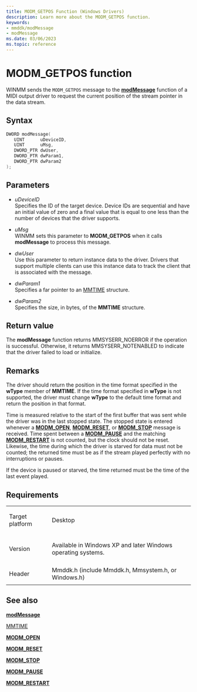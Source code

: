 ```yaml
---
title: MODM_GETPOS Function (Windows Drivers)
description: Learn more about the MODM_GETPOS function.
keywords:
- mmddk/modMessage
- modMessage
ms.date: 03/06/2023
ms.topic: reference
---
```


# MODM\_GETPOS function

WINMM sends the `MODM_GETPOS` message to the [**modMessage**](mod-message.md) function of a MIDI output driver to request the current position of the stream pointer in the data stream.

## Syntax

``` c++
DWORD modMessage(
   UINT      uDeviceID,
   UINT      uMsg,
   DWORD_PTR dwUser,
   DWORD_PTR dwParam1,
   DWORD_PTR dwParam2
);
```

## Parameters

- *uDeviceID*  
  Specifies the ID of the target device. Device IDs are sequential and have an initial value of zero and a final value that is equal to one less than the number of devices that the driver supports.

- *uMsg*  
  WINMM sets this parameter to **MODM\_GETPOS** when it calls **modMessage** to process this message.

- *dwUser*  
  Use this parameter to return instance data to the driver. Drivers that support multiple clients can use this instance data to track the client that is associated with the message.

- *dwParam1*  
  Specifies a far pointer to an [MMTIME](/previous-versions//dd757347(v=vs.85)) structure.

- *dwParam2*  
  Specifies the size, in bytes, of the **MMTIME** structure.

## Return value

The **modMessage** function returns MMSYSERR\_NOERROR if the operation is successful. Otherwise, it returns MMSYSERR\_NOTENABLED to indicate that the driver failed to load or initialize.

## Remarks

The driver should return the position in the time format specified in the **wType** member of **MMTIME**. If the time format specified in **wType** is not supported, the driver must change **wType** to the default time format and return the position in that format.

Time is measured relative to the start of the first buffer that was sent while the driver was in the last stopped state. The stopped state is entered whenever a [**MODM\_OPEN**](modm-open.md), [**MODM\_RESET**](modm-reset.md), or [**MODM\_STOP**](modm-stop.md) message is received. Time spent between a [**MODM\_PAUSE**](modm-pause.md) and the matching [**MODM\_RESTART**](modm-restart.md) is not counted, but the clock should not be reset. Likewise, the time during which the driver is starved for data must not be counted; the returned time must be as if the stream played perfectly with no interruptions or pauses.

If the device is paused or starved, the time returned must be the time of the last event played.

## Requirements

<table>
<tbody>
<tr class="odd">
<td><p>Target platform</p></td>
<td>Desktop</td>
</tr>
<tr class="even">
<td><p>Version</p></td>
<td><p>Available in Windows XP and later Windows operating systems.</p></td>
</tr>
<tr class="odd">
<td><p>Header</p></td>
<td>Mmddk.h (include Mmddk.h, Mmsystem.h, or Windows.h)</td>
</tr>
</tbody>
</table>

## See also

[**modMessage**](mod-message.md)

[MMTIME](/previous-versions//dd757347(v=vs.85))

[**MODM\_OPEN**](modm-open.md)

[**MODM\_RESET**](modm-reset.md)

[**MODM\_STOP**](modm-stop.md)

[**MODM\_PAUSE**](modm-pause.md)

[**MODM\_RESTART**](modm-restart.md)
